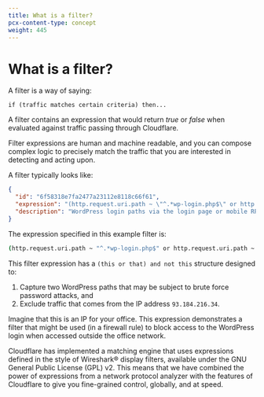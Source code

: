 ```yaml
---
title: What is a filter?
pcx-content-type: concept
weight: 445
---
```


# What is a filter?

A filter is a way of saying:

`if (traffic matches certain criteria) then...`

A filter contains an expression that would return _true_ or _false_ when evaluated against traffic passing through Cloudflare.

Filter expressions are human and machine readable, and you can compose complex logic to precisely match the traffic that you are interested in detecting and acting upon.

A filter typically looks like:

```json
{
  "id": "6f58318e7fa2477a23112e8118c66f61",
  "expression": "(http.request.uri.path ~ \"^.*wp-login.php$\" or http.request.uri.path ~ \"^.*xmlrpc.php$\") and ip.src ne 93.184.216.34",
  "description": "WordPress login paths via the login page or mobile RPC endpoint"
}
```

The expression specified in this example filter is:

```bash
(http.request.uri.path ~ "^.*wp-login.php$" or http.request.uri.path ~ "^.*xmlrpc.php$") and ip.src ne 93.184.216.34
```

This filter expression has a `(this or that) and not this` structure designed to:

1. Capture two WordPress paths that may be subject to brute force password attacks, and
1. Exclude traffic that comes from the IP address `93.184.216.34`.

Imagine that this is an IP for your office. This expression demonstrates a filter that might be used (in a firewall rule) to block access to the WordPress login when accessed outside the office network.

Cloudflare has implemented a matching engine that uses expressions defined in the style of Wireshark® display filters, available under the GNU General Public License (GPL) v2. This means that we have combined the power of expressions from a network protocol analyzer with the features of Cloudflare to give you fine-grained control, globally, and at speed.